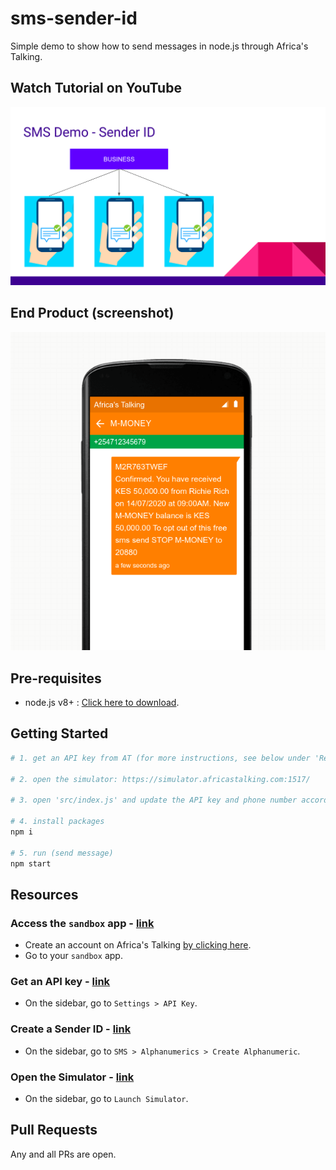 # sms-sender-id

Simple demo to show how to send messages in node.js through Africa's Talking.

## Watch Tutorial on YouTube

[![Watch Tutorial on YouTube](youtube.png?raw=true)](https://www.youtube.com/watch?v=DW8Wqnc5_I8)

## End Product (screenshot)

![screenshot](screenshot.png?raw=true)

## Pre-requisites

- node.js v8+ : [Click here to download](https://nodejs.org/en/download/).

## Getting Started

```bash
# 1. get an API key from AT (for more instructions, see below under 'Resources' section)

# 2. open the simulator: https://simulator.africastalking.com:1517/

# 3. open 'src/index.js' and update the API key and phone number accordingly

# 4. install packages
npm i

# 5. run (send message)
npm start
```

## Resources

### Access the `sandbox` app - [link](https://account.africastalking.com/apps/sandbox)

- Create an account on Africa's Talking [by clicking here](https://africastalking.com/).
- Go to your `sandbox` app.

### Get an API key - [link](https://account.africastalking.com/apps/sandbox/settings/key)

- On the sidebar, go to `Settings > API Key`.

### Create a Sender ID - [link](https://account.africastalking.com/apps/sandbox/sms/alphanumerics/create)

- On the sidebar, go to `SMS > Alphanumerics > Create Alphanumeric`.

### Open the Simulator - [link](https://simulator.africastalking.com:1517/)

- On the sidebar, go to `Launch Simulator`.

## Pull Requests

Any and all PRs are open.
